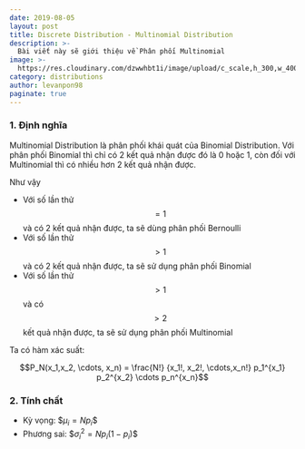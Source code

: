 ```yaml
---
date: 2019-08-05
layout: post
title: Discrete Distribution - Multinomial Distribution
description: >-
  Bài viết này sẽ giới thiệu về Phân phối Multinomial
image: >-
  https://res.cloudinary.com/dzwwhbt1i/image/upload/c_scale,h_300,w_400/v1569262338/poisson_kecvc9.png
category: distributions
author: levanpon98
paginate: true
---
```


### 1. Định nghĩa

Multinomial Distribution là phân phối khái quát của Binomial Distribution. Với phân phối Binomial thì chỉ có 2 kết quả nhận được đó là 0 hoặc 1, còn đối với Multinomial thì có nhiều hơn 2 kết quả nhận được. 

Như vậy
- Với số lần thử $$= 1$$ và có 2 kết quả nhận được, ta sẽ dùng phân phối Bernoulli
- Với số lần thử $$> 1$$ và có 2 kết quả nhận được, ta sẽ sử dụng phân phối Binomial 
- Với số lần thử $$> 1$$ và có $$> 2$$ kết quả nhận được, ta sẽ sử dụng phân phối Multinomial

Ta có hàm xác suất:

$$P_N(x_1,x_2, \cdots, x_n) = \frac{N!} {x_1!, x_2!, \cdots,x_n!} p_1^{x_1} p_2^{x_2} \cdots p_n^{x_n}$$


### 2. Tính chất

- Kỳ vọng: \$$\mu_i = Np_i$$
- Phương sai: \$$\sigma_i^2 = N p_i (1 - p_i)$$